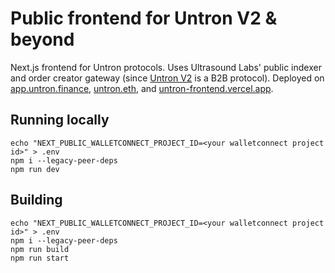 # Public frontend for Untron V2 & beyond

Next.js frontend for Untron protocols. Uses Ultrasound Labs' public indexer and order creator gateway (since [Untron V2](https://github.com/ultrasoundlabs/untron-v2) is a B2B protocol). Deployed on [app.untron.finance](https://app.untron.finance), [untron.eth](https://untron.eth.limo), and [untron-frontend.vercel.app](https://untron-frontend.vercel.app).

## Running locally

```
echo "NEXT_PUBLIC_WALLETCONNECT_PROJECT_ID=<your walletconnect project id>" > .env
npm i --legacy-peer-deps
npm run dev
```

## Building
```
echo "NEXT_PUBLIC_WALLETCONNECT_PROJECT_ID=<your walletconnect project id>" > .env
npm i --legacy-peer-deps
npm run build
npm run start
```
